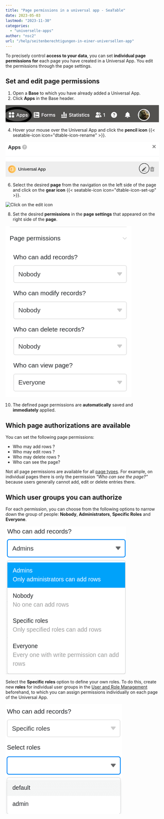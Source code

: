 ```yaml
---
title: "Page permissions in a universal app - SeaTable"
date: 2023-05-03
lastmod: "2023-11-30"
categories: 
  - "universelle-apps"
author: "nsc2"
url: "/help/seitenberechtigungen-in-einer-universellen-app"
---
```


To precisely control **access to your data**, you can set **individual page permissions for** each page you have created in a Universal App. You edit the permissions through the page settings.

## Set and edit page permissions

1. Open a **Base** to which you have already added a Universal App.
2. Click **Apps** in the Base header.

![Click Apps in the Base header](images/click-apps-in-the-base-header.jpg)

4. Hover your mouse over the Universal App and click the **pencil icon** {{< seatable-icon icon="dtable-icon-rename" >}}.

![Click on the edit icon](images/add-page-to-universal-app-1.png)

6. Select the desired **page** from the navigation on the left side of the page and click on the **gear icon** {{< seatable-icon icon="dtable-icon-set-up" >}}.

![Click on the edit icon](https://seatable.io/wp-content/uploads/2023/05/page-permissions-universal-app.png)

8. Set the desired **permissions** in the **page settings** that appeared on the right side of the **page**.

![Setting the page permissions](images/page-permissions.png)

10. The defined page permissions are **automatically** saved and **immediately** applied.

## Which page authorizations are available

You can set the following page permissions:

- Who may add rows ?
- Who may edit rows ?
- Who may delete rows ?
- Who can see the page?

Not all page permissions are available for all [page types](https://seatable.io/en/docs/universelle-apps/seitentypen-in-der-universellen-app/). For example, on individual pages there is only the permission _"Who can see the page?"_ because users generally cannot add, edit or delete entries there.

## Which user groups you can authorize

For each permission, you can choose from the following options to narrow down the group of people: **Nobody**, **Administrators**, **Specific Roles** and **Everyone**.

![Available page permission options Who can see the page?](images/page-permission-who-can-add-records.png)

Select the **Specific roles** option to define your own roles. To do this, create new **roles** for individual user groups in the [User and Role Management](https://seatable.io/en/docs/apps/benutzer-und-rollenverwaltung-einer-universellen-app/) beforehand, to which you can assign permissions individually on each page of the Universal App.

![Definition of specific roles that have the appropriate authorization](images/define-roles.png)
